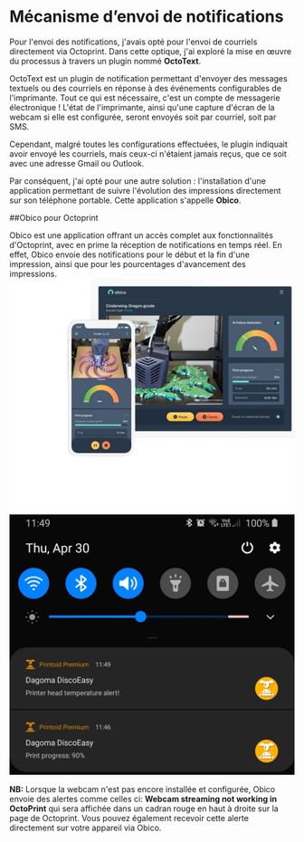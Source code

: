 # Mécanisme d’envoi de notifications

Pour l'envoi des notifications, j'avais opté pour l'envoi de courriels directement via Octoprint. Dans cette optique, j'ai exploré la mise en œuvre du processus à travers un plugin nommé **OctoText**.

OctoText est un plugin de notification permettant d'envoyer des messages textuels ou des courriels en réponse à des événements configurables de l'imprimante. Tout ce qui est nécessaire, c'est un compte de messagerie électronique ! L'état de l'imprimante, ainsi qu'une capture d'écran de la webcam si elle est configurée, seront envoyés soit par courriel, soit par SMS.

Cependant, malgré toutes les configurations effectuées, le plugin indiquait avoir envoyé les courriels, mais ceux-ci n'étaient jamais reçus, que ce soit avec une adresse Gmail ou Outlook.

Par conséquent, j'ai opté pour une autre solution : l'installation d'une application permettant de suivre l'évolution des impressions directement sur son téléphone portable. Cette application s'appelle **Obico**.

##Obico pour Octoprint

Obico est une application offrant un accès complet aux fonctionnalités d'Octoprint, avec en prime la réception de notifications en temps réel. En effet, Obico envoie des notifications pour le début et la fin d'une impression, ainsi que pour les pourcentages d'avancement des impressions.
![Imager](assets/obico.png)
![Imager](assets/obico_notif.png)

**NB:**
Lorsque la webcam n'est pas encore installée et configurée, Obico envoie des alertes comme celles ci: **Webcam streaming not working in OctoPrint** qui sera affichée dans un cadran rouge en haut à droite sur la page de Octoprint. Vous pouvez également recevoir cette alerte directement sur votre appareil via Obico.

